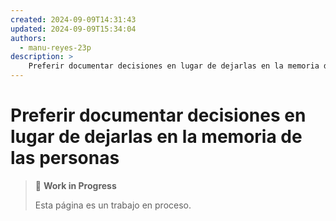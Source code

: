 ```yaml
---
created: 2024-09-09T14:31:43
updated: 2024-09-09T15:34:04
authors:
  - manu-reyes-23p
description: >
    Preferir documentar decisiones en lugar de dejarlas en la memoria de las personas.
---
```


# Preferir documentar decisiones en lugar de dejarlas en la memoria de las personas

> 🚧 **Work in Progress**
>
> Esta página es un trabajo en proceso.
